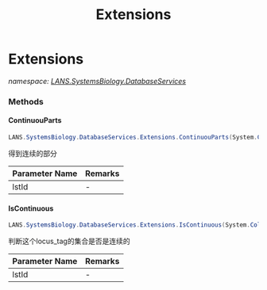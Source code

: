 ﻿---
title: Extensions
---

# Extensions
_namespace: [LANS.SystemsBiology.DatabaseServices](N-LANS.SystemsBiology.DatabaseServices.html)_





### Methods

#### ContinuouParts
```csharp
LANS.SystemsBiology.DatabaseServices.Extensions.ContinuouParts(System.Collections.Generic.IEnumerable{System.String})
```
得到连续的部分

|Parameter Name|Remarks|
|--------------|-------|
|lstId|-|


#### IsContinuous
```csharp
LANS.SystemsBiology.DatabaseServices.Extensions.IsContinuous(System.Collections.Generic.IEnumerable{System.String})
```
判断这个locus_tag的集合是否是连续的

|Parameter Name|Remarks|
|--------------|-------|
|lstId|-|



